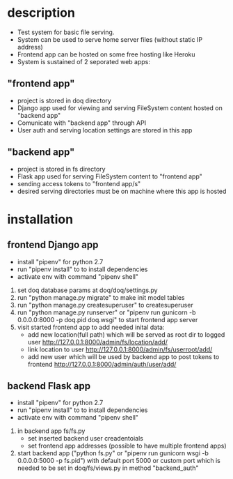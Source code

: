 # description
-  Test system for basic file serving.
-  System can be used to serve home server files (without static IP address) 
-  Frontend app can be hosted on some free hosting like Heroku
-  System is sustained of 2 seporated web apps:

 ## "frontend app"
   - project is stored in doq directory
   -  Django app used for viewing and serving FileSystem content hosted on "backend app"
   - Comunicate with "backend app" through API
   - User auth and serving location settings are stored in this app

 ## "backend app"
 - project is stored in fs directory
-  Flask app used for serving FileSystem content to "frontend app"
-  sending access tokens to "frontend app/s"
-  desired serving directories must be on machine where this app is hosted

# installation
## frontend Django app 
- install "pipenv" for python 2.7
- run "pipenv install" to to install dependencies
- activate env with command "pipenv shell"

1. set doq database params at doq/doq/settings.py
2. run "python manage.py migrate" to make init model tables
3. run "python manage.py createsuperuser" to createsuperuser
4. run "python manage.py runserver" or "pipenv run gunicorn -b 0.0.0.0:8000 -p doq.pid doq.wsgi" to start frontend app server
5. visit started frontend app to add needed inital data:
	- add new location(full path) which will be served as root dir to logged user http://127.0.0.1:8000/admin/fs/location/add/
	- link location to user http://127.0.0.1:8000/admin/fs/userroot/add/
	- add new user which will be used by backend app to post tokens to frontend http://127.0.0.1:8000/admin/auth/user/add/

## backend Flask app
- install "pipenv" for python 2.7
- run "pipenv install" to to install dependencies
- activate env with command "pipenv shell"

1. in backend app fs/fs.py 
	- set inserted backend user creadentoials 
    - set frontend app addresses (possible to have multiple frontend apps)
2. start backend app ("python fs.py" or "pipenv run gunicorn wsgi -b 0.0.0.0:5000 -p fs.pid") with default port 5000 or custom port which is needed to be set in doq/fs/views.py in method "backend_auth"




